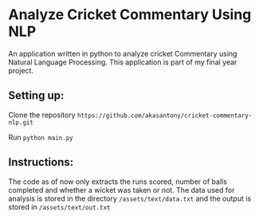 Analyze Cricket Commentary Using NLP
====================================
An application written in python to analyze cricket Commentary using Natural Language Processing. This application is part of my final year project.

Setting up:
------------
Clone the repository ```https://github.com/akasantony/cricket-commentary-nlp.git```

Run ```python main.py```

Instructions:
------------
The code as of now only extracts the runs scored, number of balls completed and whether a wicket was taken or not.
The data used for analysis is stored in the directory ```/assets/text/data.txt``` and the output is stored in ```/assets/text/out.txt```
